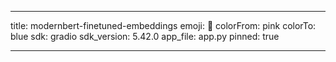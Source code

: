 ---

title: modernbert-finetuned-embeddings
emoji: 👾
colorFrom: pink
colorTo: blue
sdk: gradio
sdk_version: 5.42.0
app_file: app.py
pinned: true

---